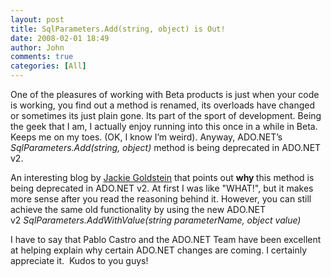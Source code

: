 ```yaml
---
layout: post
title: SqlParameters.Add(string, object) is Out!
date: 2008-02-01 18:49
author: John
comments: true
categories: [All]
---
```

<P>One of the pleasures of working with Beta products is just when your code is working, you find out a method is renamed, its overloads have changed or sometimes its just plain gone. Its part of the sport of development. Being the geek that I am, I actually enjoy running into this once in a while in Beta. Keeps me on my toes. (OK, I know I’m weird). Anyway, ADO.NET’s <EM>SqlParameters.Add(string, object)</EM> method is being deprecated in ADO.NET v2.</P> <P>An interesting blog by <A href="http://weblogs.asp.net/jackieg/archive/2005/03/22/395517.aspx" target=_blank>Jackie Goldstein</A> that points out <STRONG>why </STRONG>this method is being deprecated in ADO.NET v2. At first I was like "WHAT!", but it makes more sense after you read the reasoning behind it. However, you can still achieve the same old functionality by using the new ADO.NET v2&nbsp;<EM>SqlParameters.AddWithValue(string parameterName, object value)</EM></P> <P>I have to say that Pablo Castro and the ADO.NET Team have been excellent at helping explain why certain ADO.NET changes are coming. I certainly appreciate it.&nbsp;&nbsp;Kudos to you guys!</P>

